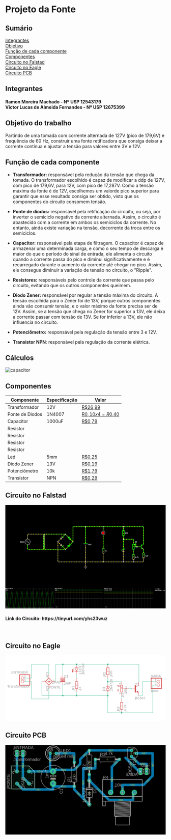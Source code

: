 # Projeto da Fonte

## Sumário
[Integrantes](#Integrantes) <br />
[Objetivo](#objetivo) <br />
[Função de cada componente](#funcao) <br />
[Componentes](#Componentes) <br />
[Circuito no Falstad](#falstad) <br />
[Circuito no Eagle](#eagle) <br />
[Circuito PCB](#pcb) <br />

## Integrantes
<h4> Ramon Moreira Machado - Nº USP 12543179 <br />
Victor Lucas de Almeida Fernandes - Nº USP 12675399 </h4>

<a name="objetivo"> </a>
## Objetivo do trabalho
Partindo de uma tomada com corrente alternada de 127V (pico de 179,6V)
e frequência de 60 Hz, construir uma fonte retificadora que consiga deixar 
a corrente contínua e ajustar a tensão para valores entre 3V e 12V.


<a name="funcao"> </a>
## Função de cada componente

* **Transformador:** 
responsável pela redução da tensão que chega da tomada. O transformador
escolhido é capaz de modificar a ddp de 127V, com pico de 179,6V, para 12V, com pico de 17,287V. Como a tensão máxima 
da fonte é de 12V, escolhemos um valorde pico superior para garantir que esse resultado
consiga ser obtido, visto que os componentes do circuito consomem tensão.

* **Ponte de diodos:** 
responsável pela retificação do circuito, ou seja, por inverter o 
semiciclo negativo da corrente alternada. Assim, o circuito é abastecido com a corrente 
em ambos os semiciclos da corrente. No entanto, ainda existe variação na tensão, decorrente
da troca entre os semiciclos.

* **Capacitor:** 
responsável pela etapa de filtragem. 
O capacitor é capaz de armazenar uma determinada carga, e como o seu tempo de descarga é maior
do que o período do sinal de entrada, ele alimenta o circuito quando a corrente passa do pico e diminui 
significativamente e é recarregado durante o aumento da corrente até chegar no pico. 
Assim, ele consegue diminuir a variação de tensão no circuito, o "Ripple".

* **Resistores:**
responsáveis pelo controle da corrente que passa pelo circuito, 
evitando que os outros componentes queimem.

* **Diodo Zener:**
responsável por regular a tensão máxima do circuito. A tensão escolhida para o Zener foi de 13V, porque 
outros componentes ainda vão consumir tensão, e o valor máximo da fonte precisa ser de 12V. 
Assim, se a tensão que chega no Zener for superior a 13V, ele deixa a corrente passar com tensão de 13V.
Se for inferior a 13V, ele não influencia no circuito.

* **Potenciômetro:**
responsável pela regulação da tensão entre 3 e 12V.

* **Transistor NPN**:
responsável pela regulação da corrente elétrica.

## Cálculos
![capacitor](https://user-images.githubusercontent.com/87901904/127382407-2d539f91-ec64-4b7b-adc1-0101e070e740.png)

## Componentes

| Componente | Especificação | Valor |
| --- | --- | --- |
| Transformador | 12V | [R$26,99][transformador]|`R$ x`|
| Ponte de Diodos | 1N4007 | [R$0,10 x 4 = R$0,40][diodos] | |
| Capacitor | 1000uF | [R$0,79][capacitor] | |
| Resistor | | | |
| Resistor | | | |
| Resistor | | | |
| Resistor | | | |
| Led | 5mm | [R$0,25][led]| |
| Diodo Zener | 13V | [R$0,19][zener]| |
| Potenciômetro | 10k | [R$1,79][potenciometro] | |
| Transistor | NPN | [R$0,29][npn]| |

[transformador]: https://produto.mercadolivre.com.br/MLB-989883391-transformador-trafo-1212v-200ma-bivolt-eletronica-eletrica-_JM?quantity=1#position=1&type=item&tracking_id=9abf8c61-6492-4e02-bb1d-d1a22f9b055d
[diodos]: https://www.baudaeletronica.com.br/diodo-1n4007.html
[capacitor]: https://www.baudaeletronica.com.br/capacitor-eletrolitico-1000uf-25v.html?gclid=CjwKCAjwgISIBhBfEiwALE19SV9PtG2yy8U5UN-H_dH_FWmCW822ftNFBUs8vyb2IieIiflBTjFcrRoCpP0QAvD_BwE
[led]: https://www.baudaeletronica.com.br/led-difuso-5mm-vermelho.html
[zener]: https://www.baudaeletronica.com.br/diodo-zener-1n4743-13v-1w.html?gclid=CjwKCAjwgISIBhBfEiwALE19SRW7bm8yXdRT0GTHfEzPJIUN8f9VPnWAHMp7ED1Eef8v-AIL5G_f7RoC4P0QAvD_BwE
[potenciometro]: https://www.baudaeletronica.com.br/potenciometro-linear-de-10k-10000.html?gclid=CjwKCAjwgISIBhBfEiwALE19SfFnNJtX0-Vd7lZdZ-2e183X3vlfUzLg71sWm2MVyKX1NRZIPBpZ1BoC5EsQAvD_BwE
[npn]: https://www.baudaeletronica.com.br/transistor-npn-2n2222.html?gclid=CjwKCAjwgISIBhBfEiwALE19SU9pQN6ihh4v9VTW-1ot3MlpanbD9w5BCGmXj4O_K-mzTs0KxVAMlRoClfwQAvD_BwE

<a name="falstad"> </a>
## Circuito no Falstad
![Circuito Falstad](falstad.png)
<h4>Link do Circuito: https://tinyurl.com/yhs23wuz</h4>
<br \>

<a name="eagle"> </a>
## Circuito no Eagle
![Circuito Eagle](circuitoEagle.png)

<a name="pcb"> </a>
## Circuito PCB
![Circuito PCB](pcb.png)
